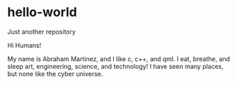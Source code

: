 # hello-world
Just another repository

Hi Humans!

My name is Abraham Martinez, and I like c, c++, and qml. 
I eat, breathe, and sleep art, engineering, science, and technology!
I have seen many places, but none like the cyber universe.
